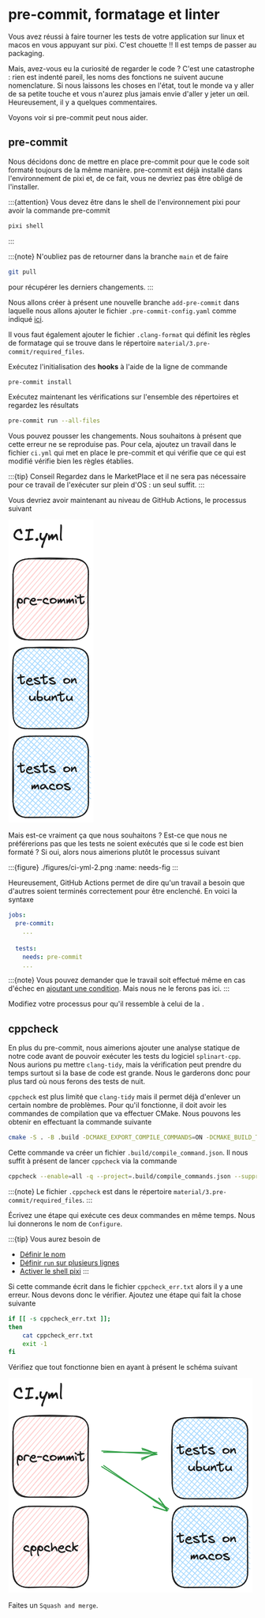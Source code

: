 # pre-commit, formatage et linter

Vous avez réussi à faire tourner les tests de votre application sur linux et macos en vous appuyant sur pixi. C'est chouette !! Il est temps de passer au packaging.

Mais, avez-vous eu la curiosité de regarder le code ? C'est une catastrophe : rien est indenté pareil, les noms des fonctions ne suivent aucune nomenclature. Si nous laissons les choses en l'état, tout le monde va y aller de sa petite touche et vous n'aurez plus jamais envie d'aller y jeter un œil. Heureusement, il y a quelques commentaires.

Voyons voir si pre-commit peut nous aider.

## pre-commit

Nous décidons donc de mettre en place pre-commit pour que le code soit formaté toujours de la même manière. pre-commit est déjà installé dans l'environnement de pixi et, de ce fait, vous ne devriez pas être obligé de l'installer.

:::{attention}
Vous devez être dans le shell de l'environnement pixi pour avoir la commande pre-commit

```bash
pixi shell
```
:::

:::{note}
N'oubliez pas de retourner dans la branche `main` et de faire

```bash
git pull
```

pour récupérer les derniers changements.
:::

Nous allons créer à présent une nouvelle branche `add-pre-commit` dans laquelle nous allons ajouter le fichier `.pre-commit-config.yaml` comme indiqué [ici](#pre-commit-target).

Il vous faut également ajouter le fichier `.clang-format` qui définit les règles de formatage qui se trouve dans le répertoire `material/3.pre-commit/required_files`.

Exécutez l'initialisation des **hooks** à l'aide de la ligne de commande

```bash
pre-commit install
```

Exécutez maintenant les vérifications sur l'ensemble des répertoires et regardez les résultats

```bash
pre-commit run --all-files
```

Vous pouvez pousser les changements. Nous souhaitons à présent que cette erreur ne se reproduise pas. Pour cela, ajoutez un travail dans le fichier `ci.yml` qui met en place le pre-commit et qui vérifie que ce qui est modifié vérifie bien les règles établies.

:::{tip} Conseil
Regardez dans le MarketPlace et il ne sera pas nécessaire pour ce travail de l'exécuter sur plein d'OS : un seul suffit.
:::

Vous devriez avoir maintenant au niveau de GitHub Actions, le processus suivant

![](./figures/ci-yml.png)

Mais est-ce vraiment ça que nous souhaitons ? Est-ce que nous ne préférerions pas que les tests ne soient exécutés que si le code est bien formaté ? Si oui, alors nous aimerions plutôt le processus suivant

:::{figure} ./figures/ci-yml-2.png
:name: needs-fig
:::

Heureusement, GitHub Actions  permet de dire qu'un travail a besoin que d'autres soient terminés correctement pour être enclenché. En voici la syntaxe

```yaml
jobs:
  pre-commit:
    ...

  tests:
    needs: pre-commit
    ...
```

:::{note}
Vous pouvez demander que le travail soit effectué même en cas d'échec en [ajoutant une condition](https://docs.github.com/actions/using-workflows/workflow-syntax-for-github-actions#exemple--non-exigence-de-r%C3%A9ussite-de-travaux-d%C3%A9pendants). Mais nous ne le ferons pas ici.
:::

Modifiez votre processus pour qu'il ressemble à celui de la [](#needs-fig).

## cppcheck

En plus du pre-commit, nous aimerions ajouter une analyse statique de notre code avant de pouvoir exécuter les tests du logiciel `splinart-cpp`. Nous aurions pu mettre `clang-tidy`, mais la vérification peut prendre du temps surtout si la base de code est grande. Nous le garderons donc pour plus tard où nous ferons des tests de nuit.

`cppcheck` est plus limité que `clang-tidy` mais il permet déjà d'enlever un certain nombre de problèmes. Pour qu'il fonctionne, il doit avoir les commandes de compilation que va effectuer CMake. Nous pouvons les obtenir en effectuant la commande suivante

```bash
cmake -S . -B .build -DCMAKE_EXPORT_COMPILE_COMMANDS=ON -DCMAKE_BUILD_TYPE=Debug -DBUILD_EXAMPLES=ON
```

Cette commande va créer un fichier `.build/compile_command.json`. Il nous suffit à présent de lancer `cppcheck` via la commande

```bash
cppcheck --enable=all -q --project=.build/compile_commands.json --suppressions-list=.cppcheck 2> cppcheck_err.txt
```

:::{note}
Le fichier `.cppcheck` est dans le répertoire `material/3.pre-commit/required_files`.
:::

Écrivez une étape qui exécute ces deux commandes en même temps. Nous lui donnerons le nom de `Configure`.

:::{tip} Vous aurez besoin de
- [Définir le nom](https://docs.github.com/actions/using-workflows/workflow-syntax-for-github-actions#jobsjob_idname)
- [Définir `run` sur plusieurs lignes](https://docs.github.com/fr/actions/using-workflows/workflow-syntax-for-github-actions#jobsjob_idstepsrun)
- [Activer le shell pixi](https://github.com/marketplace/actions/setup-pixi#custom-shell-wrapper)
:::

Si cette commande écrit dans le fichier `cppcheck_err.txt` alors il y a une erreur. Nous devons donc le vérifier. Ajoutez une étape qui fait la chose suivante

```bash
if [[ -s cppcheck_err.txt ]];
then
    cat cppcheck_err.txt
    exit -1
fi
```

Vérifiez que tout fonctionne bien en ayant à présent le schéma suivant

![](./figures/ci-yml-3.png)

Faites un `Squash and merge`.
